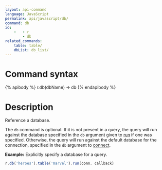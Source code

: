 ```yaml
---
layout: api-command
language: JavaScript
permalink: api/javascript/db/
command: db
io:
    -   - r
        - db
related_commands:
    table: table/
    dbList: db_list/
---
```


# Command syntax #

{% apibody %}
r.db(dbName) &rarr; db
{% endapibody %}

# Description #

Reference a database.

The `db` command is optional. If it is not present in a query, the query will run against the database specified in the `db` argument given to [run](/api/javascript/run) if one was specified. Otherwise, the query will run against the default database for the connection, specified in the `db` argument to [connect](/api/javascript/connect).

__Example:__ Explicitly specify a database for a query.

```js
r.db('heroes').table('marvel').run(conn, callback)
```

